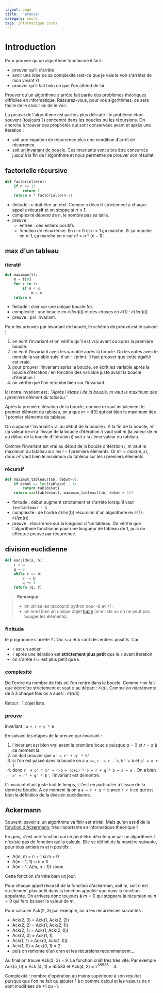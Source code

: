 ```yaml
---
layout: page
title:  "preuve"
category: cours
tags: informatique cours 
---
```


# Introduction

Pour prouver qu'un algorithme fonctionne il faut :

* prouver qu'il s'arrête
* avoir une idée de sa complexité (est-ce que je vais le voir s'arrêter de mon vivant ?)
* prouver qu'il fait bien ce que l'on attend de lui

Prouver qu'un algorithme s'arrête fait partie des problèmes théoriques difficiles en informatique. Rassurez-vous, pour vos algorithmes, ce sera facile de le savoir ou de le voir. 

La preuve de l'algorithme est parfois plus délicate : le problème étant souvent (toujours ?) concentré dans les boucles ou les récursions. On cherche à trouver des propriétés qui sont conservées avant et après une itération : 

* soit une équation de récurrence plus une condition d'arrêt de récurrence.
* soit [un invariant de boucle](https://fr.wikipedia.org/wiki/Invariant_de_boucle). Ces invariants vont alors être conservés jusqu'à la fin de l'algorithme et nous permettre de prouver son résultat.


## factorielle récursive

```python
def factorielle(n):
	if n <= 1:
		return 1
	return n * factorielle(n-1)
```

* finitude : $n$ doit être un réel. Comme $n$ décroît strictement à chaque appelle récursif et on stoppe si $n \leq 1$.
* complexité dépend de $n$, le nombre pas sa taille.
* preuve : 
    * entrée : des entiers positifs
    * fonction de récurrence. En $n=0$ et $n=1$ ça marche. Si ça marche en n-1, ça marche en n car $n! = n * (n-1)!$


## max d'un tableau

### itératif

```python
def maximum(t):
    m = t[0]
    for x in t:
        if m < x:
            m = x
    return m
```

* finitude : clair car une unique boucle for.
* complexité : une boucle en $\mathcal{O}(len(t))$ et des choses en $\mathcal{O}(1)$ : $\mathcal{O}(len(t))$
* preuve : par invariant.

Pour les preuves par invariant de boucle, le schéma de preuve est le suivant : 

1. on écrit l'invariant et on vérifie qu'il est vrai avant ou après la première boucle.
2. on écrit l'invariant avec les variable après la boucle. On les notes avec le nom de la variable suivi d'un `'` (prim). Il faut prouver que cette égalité est vraie.
3. pour prouver l'invariant après la boucle, on écrit les variable après la boucle d'itération $i$ en fonction des variable juste avant la boucle d'itération $i$ 
4. on vérifie que l'on retombe bien sur l'invariant.

Ici notre invariant est : *"Après l'étape $i$ de la boucle, $m$ vaut le maximum des $i$ premiers élément du tableau."*

Après la première itération de la boucle, comme $m$ vaut initialement le premier élément du tableau, on a que $m=t[0]$ qui est bien le maximum des 1 premier éléments du tableau. 

On suppose l'invariant vrai au début de la boucle $i$. A la fin de la boucle, $m'$ (la valeur de $m$ à l'issue de la boucle d'itération $i$) vaut soit $m$ (la valeur de $m$ au début de la boucle d'itération $i$) soit $x$ la $i$ ème valeur du tableau.

Comme l'invariant est vrai au début de la boucle d'itération $i$, $m$ vaut le maximum du tableau sur les $i-1$ premiers éléments. Or $m' = max(m, x)$, donc $m'$ vaut bien le maximum du tableau sur les $i$ premiers éléments.

### récursif

```python
def maximum_tableau(tab, debut=0):
    if debut == len(tableau) - 1:
        return tab[debut]
    return max(tab[debut], maximum_tableau(tab, debut + 1))
```

* finitude : début augment strictement et s'arrête lorsqu'il vaut `len(tableau) - 1`
* complexité : de l'ordre $\mathcal{O}(len(t))$ récursion d'un algorithme en $\mathcal{O}(1)$ : $\mathcal{O}(len(t))$
* preuve : récurrence sur la longueur d 'un tableau. On vérifie que l'algorithme fonctionne pour une longueur de tableau de 1, puis on effectue preuve par récurrence.


## division euclidienne


```python
def euclide(a, b):
	r = a
	q = 0
	while r >= b:
		r -= b
		q += 1
	return (q, r)
```


>**Remarque** : 
>
>* on utilise les raccourci python pour -b et +1. 
>* on rend bien un unique objet [tuple](https://docs.python.org/fr/3/tutorial/datastructures.html#tuples-and-sequences ) (une liste où on ne peut pas bouger les éléments).

### finitude

le programme s'arrête ? : Oui si a et b sont des entiers positifs. Car 

* `r` est un entier 
* `r` après une itération est **strictement plus petit** que le `r` avant itération 
* on s'arête si `r` est plus petit que `b`. 

### complexité

De l'ordre du nombre de fois où l'on rentre dans la boucle. Comme $r$ ne fait que décroître strictement et vaut $a$ au départ : $\mathcal{O}(a)$. 
Comme on décrémente de $b$ à chaque fois on a aussi :  $\mathcal{O}(a / b)$

Retour : 1 objet liste. 

### preuve

invariant : `a = r + q * b`

En suivant les étapes de la preuve par invariant : 

1. l'invariant est bien vrai avant la première boucle puisque $q=0$ et $r=a$ à ce moment là.
2. on doit prouver que `a' = r' + q' * b'`
3. si l'on est passé dans la boucle on a `a'=a`, `r' = r - b`, `b' = b` et `q' = q + 1`
4. donc `r' + q' * b' = r-b + (q+1) * b = r + q * b = a = a'`. On a bien `a' = r' + q' * b'`, l'invariant est démontré.

L'invariant étant juste tout le temps, il l'est en particulier à l'issue de la dernière boucle. A ce moment là on a `a = r + q * b` avec `r < b` ce qui est bien la définition de la division euclidienne.


## Ackermann

Souvent, savoir si un algorithme va finir est trivial. Mais qu'en est-il de la [fonction d'Ackermann](https://fr.wikipedia.org/wiki/Fonction_d%27Ackermann), très importante en informatique théorique ?

En gros, c'est une fonction qui ne peut être décrite que par un algorithme. Il n'existe pas de fonction qui la calcule. Elle se définit de la manière suivante, pour tous entiers m et n positifs :

* A(m, n) = n + 1 si m = 0 
* A(m - 1, 1) si n = 0
* A(m - 1, A(m, n - 1)) sinon.

Cette fonction s'arrête bien un jour.



Pour chaque appel récursif de la fonction d'ackerman, soit m, soit $n$ est strictement plus petit dans la fonction appelée que dans la fonction appelante. On arrivera donc toujours à $m = 0$ qui stoppera la récursion ou $n = 0$ qui fera baisser la valeur de $m$.
 

Pour calculer Ack(2, 3) par exemple, on a les récurrences suivantes :

* Ack(2, 3) = Ack(1, Ack(2, 2))
* Ack(2, 2) = Ack(1, Ack(2, 1))
* Ack(2, 1) = Ack(1, Ack(2, 0))
* Ack(2, 0) = Ack(1, 1)
* Ack(1, 1) = Ack(0, Ack(1, 0))
* Ack(1, 0) = Ack(0, 1) = 2
* puis on remonte d'un cran et les récursions recommencent...


Au final on trouve Ack(2, 3) = 9. La fonction croît très très vite. Par exemple Ack(5, 0) = Ack (4, 1) = 65533 et Ack(4, 2) = $2^{65536} - 3$.

Complexité : nombre d'opération au moins supérieure à son résultat puisque que l'on ne fait qu'ajouter 1 à n comme calcul et les valeurs de n sont modifiées de +1 ou -1.


